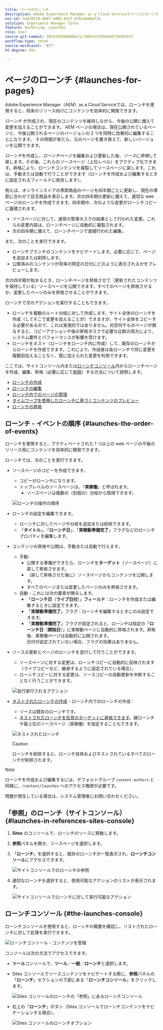 ```yaml
---
title: ページのローンチ
description: Adobe Experience Manager as a Cloud Serviceでページにローンチを使用する方法を説明します。 ローンチを使用すると、現在のページを維持しながら、将来のリリース向けにコンテンツを効率的に開発できます。
exl-id: 3e410120-d08f-4d05-932f-07bc4440af2b
solution: Experience Manager Sites
feature: Authoring, Launches
role: User
source-git-commit: 3859393b94680ac1c786bfe31950e6073650167f
workflow-type: tm+mt
source-wordcount: '977'
ht-degree: 85%

---
```


# ページのローンチ {#launches-for-pages}

Adobe Experience Manager（AEM）as a Cloud Serviceでは、ローンチを使用すると、将来のリリース向けにコンテンツを効率的に開発できます。

*ローンチ* が作成され、現在のコンテンツを維持しながら、今後の公開に備えて変更を加えることができます。 AEM ページの場合は、現在公開されているページと、今後公開されるページのバージョンの 2 つを同時に効果的に編集することになります。 その時間が来たら、元のページを置き換えて、新しいバージョンを公開できます。

<!--
>[!NOTE]
>
>Launches are also available for Content Fragments. The basic concepts are the same, but there are differences in how to manage them in AEM. 
>
>For full details see [Launches for Content Fragments](/help/sites-cloud/administering/content-fragments/launches-for-content-fragments.md).
-->

*ローンチ*&#x200B;を作成し、*ローンチ*&#x200B;ページを編集および更新した後、*ソース*&#x200B;に&#x200B;*昇格*&#x200B;して戻します。その後、これらの&#x200B;*ソース*&#x200B;ページ（上位レベル）をアクティブ化できます。昇格により、ローンチコンテンツを複製してソースページに戻します。これは、手動または自動で行うことができます（ローンチを作成および編集するときに設定されるフィールドに依存します）。

例えば、オンラインストアの季節商品のページを四半期ごとに更新し、現在の季節に合わせて目玉商品を表示します。次の四半期の更新に備えて、適切な web ページのローンチを作成できます。四半期中、次のような変更がローンチコピーに蓄積されます。

* ソースページに対して、通常の管理タスクの結果として行われた変更。これらの変更内容は、ローンチページに自動的に複製されます。
* 次の四半期に備えて、ローンチページで直接行われた編集。

また、次のことを実行できます。

* ローンチブランチのコンテンツをナビゲートします。必要に応じて、ページを追加または削除します。
* 公開済みのコンテンツが将来の特定の日付にどのように表示されるかをプレビューします。

次の四半期が始まるとき、ローンチページを昇格させて（更新されたコンテンツを保持している）ソースページを公開できます。すべてのページを昇格させるか、変更したページのみを昇格させることができます。

ローンチで次のアクションを実行することもできます。

* ローンチを複数のルート分岐に対して作成します。サイト全体のローンチを作成（してそこで変更を加えることが）できますが、サイト全体をコピーする必要があるので、これは実用的ではありません。何百何千ものページが関与すると、コピーアクションや後の昇格タスクで必要な比較の両方により、システム要件とパフォーマンスが影響を受けます。
* ローンチをネスト（ローンチをローンチ内に作成）して、既存のローンチからローンチを作成できます。これにより、作成者は各ローンチで同じ変更を複数回加えることなく、既に加えられた変更を利用できます。

ここでは、サイトコンソール内または[ローンチコンソール](#the-launches-console)内からローンチページを作成、編集、昇格（必要に応じて[削除](/help/sites-cloud/authoring/launches/creating.md#deleting-a-launch)）する方法について説明します。

* [ローンチの作成](/help/sites-cloud/authoring/launches/creating.md)
* [ローンチの編集](/help/sites-cloud/authoring/launches/editing.md)
* [ローンチ内でのページの管理](/help/sites-cloud/authoring/launches/managing-pages.md)
* [タイムワープを使用したローンチに基づくコンテンツのプレビュー](/help/sites-cloud/authoring/launches/preview.md)
* [ローンチの昇格](/help/sites-cloud/authoring/launches/promoting.md)

## ローンチ - イベントの順序 {#launches-the-order-of-events}

ローンチを使用すると、アクティベートされた 1 つ以上の web ページの今後のリリース用にコンテンツを効率的に開発できます。

ローンチでは、次のことを実行できます。

* ソースページのコピーを作成できます。
   * コピーがローンチになります。
   * トップレベルのソースページは、「**実稼働**」と呼ばれます。
      * ソースページは複数の（別個の）分岐から取得できます。

  ![ローンチの操作の順序](/help/sites-cloud/authoring/assets/launches-order.png)

* ローンチの設定を編集できます。
   * ローンチに対してページや分岐を追加または削除できます。
   * 「**タイトル**」、「**ローンチ日**」、「**実稼動準備完了**」フラグなどのローンチプロパティを編集します。
* コンテンツの昇格や公開は、手動または自動で行えます。
   * 手動:
      * 公開する準備ができたら、ローンチを&#x200B;**ターゲット**（ソースページ）に戻して昇格させます。
      * （戻して昇格させた後に）ソースページからコンテンツを公開します。
      * すべてのページまたは変更したページのみを昇格させます。
   * 自動 - これには次の要素が関与します。
      * 「**ローンチ日**（**ライブ日付**）」**フィールド**：ローンチを作成または編集するときに設定できます。
      * 「**実稼動準備完了**」フラグ：ローンチを編集するときにのみ設定できます。
      * 「**実稼動準備完了**」フラグが設定されると、ローンチは指定の「**ローンチ**&#x200B;**日**（**開始日**）」に実稼動ページに自動的に昇格されます。昇格後、実稼働ページは自動的に公開されます。\
        日付が設定されていない場合、フラグの効果はありません。
* ソースの更新とページのローンチを並行して行うことができます。
   * ソースページに対する変更は、ローンチコピーに自動的に反映されます（ライブコピーなど、継承するように設定されている場合）。
   * ローンチコピーに対する変更は、ソースコピーの自動更新を中断することなく行うことができます。

  ![並行実行されるアクション](/help/sites-cloud/authoring/assets/launches-parallel.png)

* [ネストされたローンチの作成](/help/sites-cloud/authoring/launches/creating.md#creating-a-nested-launch) - ローンチ内でのローンチの作成：
   * ソースは既存のローンチです。
   * [ネストされたローンチを任意のターゲットに昇格できます](/help/sites-cloud/authoring/launches/promoting.md#promoting-a-nested-launch)。親ローンチや最上位のソースページ（実稼働）を指定することもできます。

  ![ネストされたローンチ](/help/sites-cloud/authoring/assets/launches-nested.png)

  >[!CAUTION]
  >
  >ローンチを削除すると、ローンチ自体およびネストされているすべてのローンチが削除されます。

>[!NOTE]
>
>ローンチを作成および編集するには、デフォルトグループ `content-authors` と同様に、`/content/launches` へのアクセス権限が必要です。
>
>問題が発生している場合は、システム管理者にお問い合わせください。

## 「参照」のローンチ（サイトコンソール） {#launches-in-references-sites-console}

1. **Sites** のコンソールで、ローンチのソースに移動します。
1. **参照**&#x200B;パネルを開き、ソースページを選択します。
1. 「**ローンチ**」を選択すると、既存のローンチが一覧表示され、**ローンチコンソール**&#x200B;にアクセスできます。

   ![サイトコンソールでのローンチの参照](/help/sites-cloud/authoring/assets/launches-references.png)

1. 適切なローンチを選択すると、使用可能なアクションのリストが表示されます。

   ![サイトコンソールでローンチに対して実行可能なアクション](/help/sites-cloud/authoring/assets/launches-references-actions.png)

## ローンチコンソール {#the-launches-console}

<!--
>[!NOTE]
>
>This console is only for Launches for Pages. 
>
>To manage your Content Fragments see [Launches for Content Fragments](/help/sites-cloud/administering/content-fragments/launches-for-content-fragments.md).
-->

ローンチコンソールを使用すると、ローンチの概要を確認し、リストされたローンチに対して処理を実行できます。

![ローンチコンソール - コンテンツを管理](/help/sites-cloud/authoring/assets/launches-navigate-launches-console.png)

コンソールは次の方法でアクセスできます。

* **ツール**&#x200B;コンソールで、**ツール**／**一般**／**ローンチ**&#x200B;と選択します。

* Sites コンソールでソースコンテンツをナビゲートする際に、**参照**&#x200B;パネルの「**ローンチ**」セクションの下部にある「**ローンチコンソール**」をクリックします。

  ![Sites コンソールのローンチの「参照」にあるローンチコンソール](/help/sites-cloud/authoring/assets/launches-references.png)

* 右上の「**ローンチ**」ボタン（Sites コンソールでローンチコンテンツをナビゲーションする場合）。

  ![Sites コンソールのローンチオプション](/help/sites-cloud/authoring/assets/launches-console-navigate-launch-content.png)
